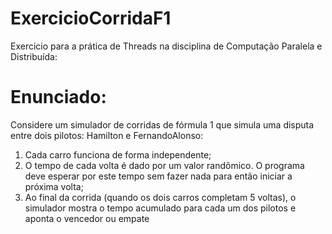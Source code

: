 # ExercicioCorridaF1
Exercicio para a prática de Threads na disciplina de Computação Paralela e Distribuída:

# Enunciado: 
Considere um simulador de corridas de fórmula 1 que simula uma disputa
entre dois pilotos: Hamilton e FernandoAlonso:

1. Cada carro funciona de forma independente;
2. O tempo de cada volta é dado por um valor randômico. O programa deve
esperar por este tempo sem fazer nada para então iniciar a próxima volta;
3. Ao final da corrida (quando os dois carros completam 5 voltas), o simulador
mostra o tempo acumulado para cada um dos pilotos e aponta o vencedor
ou empate
